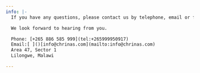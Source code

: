 ```yaml
---
info: |-
  If you have any questions, please contact us by telephone, email or fill the form below and we'll get back to you as soon as possible.

  We look forward to hearing from you.

  Phone: [+265 886 585 999](tel:+265999950917)
  Email:[ ]()[info@chrinas.com](mailto:info@chrinas.com)
  Area 47, Sector 1
  Lilongwe, Malawi

---
```

